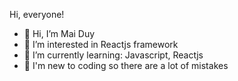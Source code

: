  Hi, everyone!

- 👋 Hi, I’m Mai Duy
- 👀 I’m interested in Reactjs framework
- 🌱 I’m currently learning: Javascript, Reactjs
- 💞️ I'm new to coding so there are a lot of mistakes


<!---
Maiduy0311/Maiduy0311 is a ✨ special ✨ repository because its `README.md` (this file) appears on your GitHub profile.
You can click the Preview link to take a look at your changes.
--->
